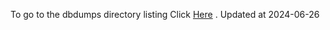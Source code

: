 To go to the dbdumps directory listing Click [Here](https://ipfs.io/ipfs/bafkreigjesuojzkvh4ymec26tp4xkkfkufugpnnjqxv5bubkqzzulyou34) . Updated at 2024-06-26